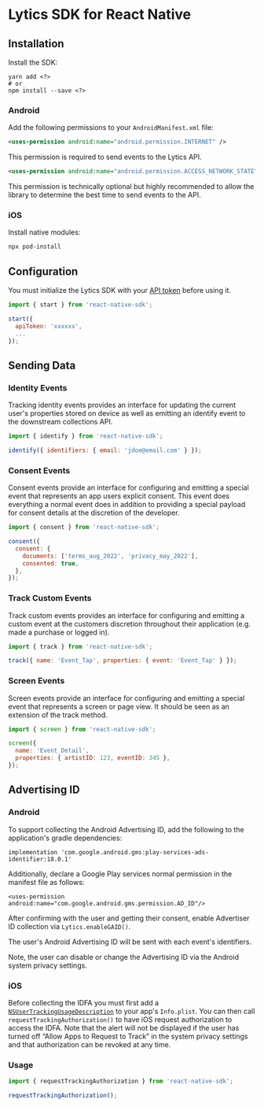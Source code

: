 # Lytics SDK for React Native

## Installation

Install the SDK:

```
yarn add <?>
# or
npm install --save <?>
```

### Android

Add the following permissions to your `AndroidManifest.xml` file:

```xml
<uses-permission android:name="android.permission.INTERNET" />
```

This permission is required to send events to the Lytics API.

```xml
<uses-permission android:name="android.permission.ACCESS_NETWORK_STATE" />
```

This permission is technically optional but highly recommended to allow the library to determine the best time to send events to the API.

### iOS

Install native modules:

```sh
npx pod-install
```

## Configuration

You must initialize the Lytics SDK with your [API token](https://learn.lytics.com/documentation/product/features/account-management/managing-api-tokens) before using it.

```jsx
import { start } from 'react-native-sdk';

start({
  apiToken: 'xxxxxx',
  ...
});
```

## Sending Data

### Identity Events

Tracking identity events provides an interface for updating the current user's properties stored on device as well as emitting an identify event to the downstream collections API.

```jsx
import { identify } from 'react-native-sdk';

identify({ identifiers: { email: 'jdoe@email.com' } });
```

### Consent Events

Consent events provide an interface for configuring and emitting a special event that represents an app users explicit consent. This event does everything a normal event does in addition to providing a special payload for consent details at the discretion of the developer.

```jsx
import { consent } from 'react-native-sdk';

consent({
  consent: {
    documents: ['terms_aug_2022', 'privacy_may_2022'],
    consented: true,
  },
});
```

### Track Custom Events

Track custom events provides an interface for configuring and emitting a custom event at the customers discretion throughout their application (e.g. made a purchase or logged in).

```jsx
import { track } from 'react-native-sdk';

track({ name: 'Event_Tap', properties: { event: 'Event_Tap' } });
```

### Screen Events

Screen events provide an interface for configuring and emitting a special event that represents a screen or page view. It should be seen as an extension of the track method.

```jsx
import { screen } from 'react-native-sdk';

screen({
  name: 'Event_Detail',
  properties: { artistID: 123, eventID: 345 },
});
```

## Advertising ID

### Android

To support collecting the Android Advertising ID, add the following to the application's gradle dependencies:

`implementation 'com.google.android.gms:play-services-ads-identifier:18.0.1'`

Additionally, declare a Google Play services normal permission in the manifest file as follows:

`<uses-permission android:name="com.google.android.gms.permission.AD_ID"/>`

After confirming with the user and getting their consent, enable Advertiser ID collection via `Lytics.enableGAID()`.

The user's Android Advertising ID will be sent with each event's identifiers.

Note, the user can disable or change the Advertising ID via the Android system privacy settings.

### iOS

Before collecting the IDFA you must first add a [`NSUserTrackingUsageDescription`](https://developer.apple.com/documentation/bundleresources/information_property_list/nsusertrackingusagedescription) to your app's `Info.plist`. You can then call `requestTrackingAuthorization()` to have iOS request authorization to access the IDFA. Note that the alert will not be displayed if the user has turned off “Allow Apps to Request to Track” in the system privacy settings and that authorization can be revoked at any time.

### Usage

```jsx
import { requestTrackingAuthorization } from 'react-native-sdk';

requestTrackingAuthorization();
```
